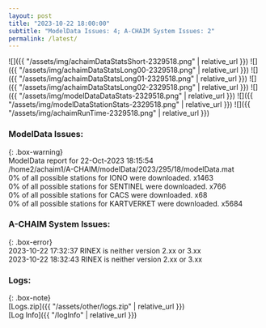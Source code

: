```yaml
---
layout: post
title: "2023-10-22 18:00:00"
subtitle: "ModelData Issues: 4; A-CHAIM System Issues: 2"
permalink: /latest/
---
```


![]({{ "/assets/img/achaimDataStatsShort-2329518.png" | relative_url }})
![]({{ "/assets/img/achaimDataStatsLong00-2329518.png" | relative_url }})
![]({{ "/assets/img/achaimDataStatsLong01-2329518.png" | relative_url }})
![]({{ "/assets/img/achaimDataStatsLong02-2329518.png" | relative_url }})
![]({{ "/assets/img/modelDataDataStats-2329518.png" | relative_url }})
![]({{ "/assets/img/modelDataStationStats-2329518.png" | relative_url }})
![]({{ "/assets/img/achaimRunTime-2329518.png" | relative_url }})


### ModelData Issues:  
  
{: .box-warning}  
 ModelData report for 22-Oct-2023 18:15:54   
 /home2/achaim1/A-CHAIM/modelData/2023/295/18/modelData.mat   
 0% of all possible stations for IONO were downloaded. x1463   
 0% of all possible stations for SENTINEL were downloaded. x766   
 0% of all possible stations for CACS were downloaded. x68   
 0% of all possible stations for KARTVERKET were downloaded. x5684   
  
### A-CHAIM System Issues:  
  
{: .box-error}  
2023-10-22 17:32:37 RINEX is neither version 2.xx or 3.xx  
2023-10-22 18:32:43 RINEX is neither version 2.xx or 3.xx  

### Logs:  
  
{: .box-note}  
[Logs.zip]({{ "/assets/other/logs.zip" | relative_url }})  
[Log Info]({{ "/logInfo" | relative_url }})  
